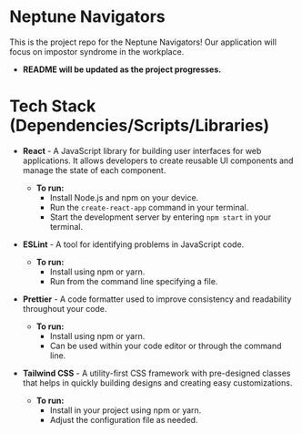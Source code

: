 # Neptune Navigators

This is the project repo for the Neptune Navigators! Our application will focus on impostor syndrome in the workplace. 
- **README will be updated as the project progresses.**

# Tech Stack (Dependencies/Scripts/Libraries)
- **React** - A JavaScript library for building user interfaces for web applications. It allows developers to create reusable UI components and manage the state of each component.
    - **To run:**
        - Install Node.js and npm on your device.
        - Run the `create-react-app` command in your terminal.
        - Start the development server by entering `npm start` in your terminal.

- **ESLint** - A tool for identifying problems in JavaScript code.
    - **To run:**
        - Install using npm or yarn.
        - Run from the command line specifying a file.

- **Prettier** - A code formatter used to improve consistency and readability throughout your code.
    - **To run:**
        - Install using npm or yarn.
        - Can be used within your code editor or through the command line.

- **Tailwind CSS** - A utility-first CSS framework with pre-designed classes that helps in quickly building designs and creating easy customizations.
    - **To run:**
        - Install in your project using npm or yarn.
        - Adjust the configuration file as needed.
  
